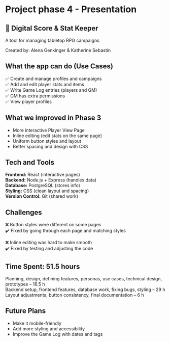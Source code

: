 # Project phase 4 - Presentation

## 🎲 Digital Score & Stat Keeper
A tool for managing tabletop RPG campaigns  

Created by: Alena Genkinger & Katherine Sebastin  

## What the app can do (Use Cases)

✅ Create and manage profiles and campaigns   
✅ Add and edit player stats and items  
✅ Write Game Log entries (players and GM)  
✅ GM has extra permissions    
✅ View player profiles  

## What we improved in Phase 3

- More interactive Player View Page    
- Inline editing (edit stats on the same page)    
- Uniform button styles and layout    
- Better spacing and design with CSS  

## Tech and Tools

**Frontend:** React (interactive pages)    
**Backend:** Node.js + Express (handles data)    
**Database:** PostgreSQL (stores info)    
**Styling:** CSS (clean layout and spacing)    
**Version Control:** Git (shared work)  

## Challenges

❌ Button styles were different on some pages    
✔️ Fixed by going through each page and matching styles  

❌ Inline editing was hard to make smooth    
✔️ Fixed by testing and adjusting the code  

## Time Spent: 51.5 hours

Planning, design, defining features, personas, use cases, technical design, prototypes – 16.5 h    
Backend setup, frontend features, database work, fixing bugs, styling – 29 h    
Layout adjustments, button consistency, final documentation – 6 h  

## Future Plans
 
- Make it mobile-friendly    
- Add more styling and accessibility    
- Improve the Game Log with dates and tags  
